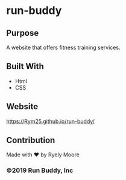 # run-buddy

## Purpose
A website that offers fitness training services.

## Built With
* Html
* CSS

## Website
https://Rym25.github.io/run-buddy/

## Contribution
Made with ❤️ by Ryely Moore

### ©️2019  Run Buddy, Inc
